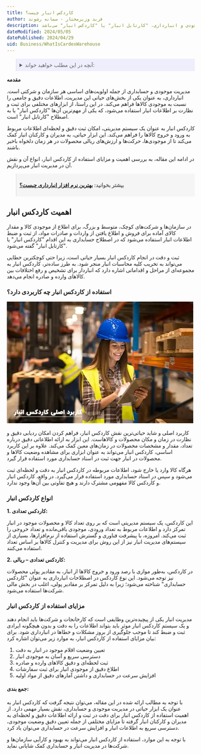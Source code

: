 ```yaml
---
title: کاردکس انبار چیست؟
author: فربد وزیرمختار - سمانه رشوند
description: یکی از ابزارهای مورد استفاده برای مدیریت موجودی و انبارداری، "کارتابل انبار" یا "کاردکس انبار" می‌باشد.
dateModified: 2024/05/05
datePublished: 2024/04/29
uid: Business/WhatIsCardexWarehouse
---
```


<blockquote style="background-color:#eeeefc; padding:0.5rem">
<details>
  <summary>آنچه در این مطلب خواهید خواند:</summary>
  <ul>
     <li>اهمیت کاردکس انبار</li>
      <li>استفاده از کاردکس انبار چه کاربردی دارد؟</li>
      <li>انواع کاردکس انبار چیست؟</li>
      <li>مزایای استفاده از کاردکس انبار</li>
      <li>جمع بندی</li>
    </ul>
</details>
</blockquote>

**مقدمه**

مدیریت موجودی و حسابداری از جمله اولویت‌های اساسی هر سازمان و شرکتی است. انبارداری، به عنوان یکی از بخش‌های حیاتی این مدیریت، اطلاعات دقیق و جامعی را نسبت به موجودی کالاها فراهم می‌کند. در این راستا، از ابزارهای مختلفی برای ثبت و نظارت بر اطلاعات انبار استفاده می‌شود، که یکی از مهم‌ترین آن‌ها "کاردکس انبار" یا به اصطلاح "کارتابل انبار" است.

کاردکس انبار به عنوان یک سیستم مدیریتی، امکان ثبت دقیق و لحظه‌ای اطلاعات مربوط به ورود و خروج کالاها را فراهم می‌کند. این ابزار حیاتی، به مدیران و کارکنان انبار کمک می‌کند تا از موجودی‌ها، حرکت‌ها و ارزش‌های ریالی محصولات در هر زمان دلخواه باخبر باشند. 

در ادامه این مقاله، به بررسی اهمیت و مزایای استفاده از کاردکس انبار، انواع آن و نقش آن در مدیریت انبار می‌پردازیم.


<blockquote style="background-color:#f5f5f5; padding:0.5rem">
<p><strong>بیشتر بخوانید: <a href="https://www.hooshkar.com/Software/Sayan/Module/Inventory" target="_blank">بهترین نرم افزار انبارداری چیست؟
</a></p></strong></blockquote>

## اهمیت کاردکس انبار 

در سازمان‌ها و شرکت‌های کوچک، متوسط و بزرگ، برای اطلاع از موجودی کالا و مقدار کالای آماده برای فروش و اطلاع یافتن از واردات و صادرات مواد، از ثبت و ضبط اطلاعات انبار استفاده می‌شود که در اصطلاح حسابداری به این اقدام "کاردکس انبار" یا "کارتابل انبار" گفته می‌شود.

ثبت و دقت در انجام کاردکس انبار بسیار حیاتی است، زیرا حتی کوچکترین خطایی می‌تواند به تخریب کلیه محاسبات انبار منجر شود. به طرز ساده‌تر، کاردکس انبار به مجموعه‌ای از مراحل و اقداماتی اشاره دارد که انباردار برای تشخیص و رفع اختلافات بین کالاهای وارده و صادره انجام می‌دهد.

### استفاده از کاردکس انبار چه کاربردی دارد؟

![کاربرد اصلی کاردکس انبار](./Images/CardexWarehouse.webp)

کاربرد اصلی و شاید حیاتی‌ترین نقش کاردکس انبار، فراهم کردن امکان ردیابی دقیق و نظارت در زمان و مکان محصولات و کالاهاست. این ابزار به ارائه اطلاعاتی دقیق درباره تعداد، مقدار و مشخصات محصولات در زمان‌های معین کمک می‌کند. علاوه بر این کاربرد اساسی، کاردکس انبار می‌تواند به عنوان ابزاری برای مشاهده وضعیت کالاها و محصولات در انبار جهت ثبت در اسناد حسابداری مورد استفاده قرار گیرد. 

هرگاه کالا وارد یا خارج شود، اطلاعات مربوطه در کاردکس انبار به دقت و لحظه‌ای ثبت می‌شود و سپس در اسناد حسابداری مورد استفاده قرار می‌گیرد. در واقع، کاردکس انبار و کاردکس کالا مفهومی مشترک دارند و هیچ تفاوتی بین آن‌ها وجود ندارد.

### انواع کاردکس انبار

**1.	کاردکس تعدادی:**

این کاردکس، یک سیستم مدیریتی است که بر روی تعداد کالا و محصولات موجود در انبار تمرکز دارد و اطلاعات مربوط به تعداد ورودی، موجودی باقی‌مانده و تعداد خروجی را ثبت می‌کند. امروزه، با پیشرفت فناوری و گسترش استفاده از نرم‌افزارها، بسیاری از سیستم‌های مدیریت انبار نیز از این روش برای مدیریت و کنترل کالاها بر اساس تعداد استفاده می‌کنند.

**2.	کاردکس تعدادی – ریالی:** 

در کاردکس، به‌طور موازی با رصد ورود و خروج کالاها از انبار، به مقادیر پولی محصولات نیز توجه می‌شود. این نوع کاردکس در اصطلاحات انبارداری به عنوان "کاردکس حسابداری" شناخته می‌شود؛ زیرا به دلیل تمرکز بر مقادیر پولی، اغلب در بخش مالی شرکت‌ها استفاده می‌شود.


### مزایای استفاده از کاردکس انبار
مدیریت انبار یکی از پیچیده‌ترین وظایفی است که کارخانجات و شرکت‌ها باید انجام دهند و یک سیستم کاردکس انبار موثر باید بتواند اطلاعات را به دقت و بدون هیچگونه ایرادی ثبت و ضبط کند تا موجب جلوگیری از بروز مشکلات و خطاها در انبارداری شود. برای بیان مزایای استفاده از کاردکس انبار، به موارد زیر می‌توان اشاره کرد:

1. تعیین وضعیت اقلام موجود در انبار به دقت
2. دسترسی سریع و آسان به موجودی انبار
3. ثبت لحظه‌ای و دقیق کالاهای وارده و صادره
4. اطلاع دقیق از موجودی انبار برای ثبت سفارشات
5. افزایش سرعت در حسابداری و داشتن آمارهای دقیق از مواد اولیه


#### جمع بندی: 

با توجه به مطالب ارائه شده در این مقاله، می‌توان نتیجه گرفت که کاردکس انبار به عنوان یک ابزار حیاتی در مدیریت موجودی و حسابداری، نقش بسیار مهمی دارد. از اهمیت استفاده از کاردکس انبار برای دقت در ثبت و ارائه اطلاعات دقیق و لحظه‌ای به مدیران و کارکنان انبار گرفته تا مزایای مختلفی از جمله تعیین دقیق وضعیت موجودی، دسترسی سریع به اطلاعات انبار و افزایش سرعت در حسابداری می‌توان یاد کرد.

با توجه به این موارد، استفاده از کاردکس انبار می‌تواند به بهبود و کارآیی سازمان‌ها و شرکت‌ها در مدیریت انبار و حسابداری کمک شایانی نماید.

